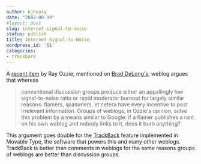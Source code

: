 ```yaml
---
author: kjhealy
date: "2002-08-19"
#layout: post
slug: internet-signal-to-noise
status: publish
title: Internet Signal-to-Noise
wordpress_id: '61'
categories:
- trackback
---
```


A [recent item](http://www.ozzie.net/blog/stories/2002/08/12/architectureMattersTheRebirthOfPublicDiscussion.html) by Ray Ozzie, mentioned on [Brad DeLong's](http://www.j-bradford-delong.net/movable_type/archives/000530.html), weblog argues that whereas

> conventional discussion groups produce either an appallingly low signal-to-noise ratio or rapid moderator burnout for largely similar reasons: flamers, spammers, et cetera have every incentive to post irrelevant information. Groups of weblogs, in Ozzie's opinion, solve this problem by a means similar to Google: if a flamer publishes a rant on his own weblog and nobody links to it, does it burn anything?

This argument goes double for the [TrackBack](http://www.movabletype.org/trackback/) feature implemented in Movable Type, the software that powers this and many other weblogs. TrackBack is better than comments in weblogs for the same reasons groups of weblogs are better than discussion groups.
